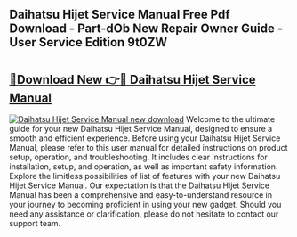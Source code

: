 ## Daihatsu Hijet Service Manual Free Pdf Download - Part-dOb New Repair Owner Guide - User Service Edition 9t0ZW

# <h2><a href="http://bc15809.oget.top/?id=Daihatsu+Hijet+Service+Manual">🔗Download New 👉🔴 Daihatsu Hijet Service Manual</a></h2>

[![Daihatsu Hijet Service Manual new download](https://i.imgur.com/5g1atiW.png)](http://bc15809.oget.top/?id=Daihatsu+Hijet+Service+Manual)
Welcome to the ultimate guide for your new Daihatsu Hijet Service Manual, designed to ensure a smooth and efficient experience. Before using your Daihatsu Hijet Service Manual, please refer to this user manual for detailed instructions on product setup, operation, and troubleshooting. It includes clear instructions for installation, setup, and operation, as well as important safety information. Explore the limitless possibilities of list of features with your new Daihatsu Hijet Service Manual. Our expectation is that the Daihatsu Hijet Service Manual has been a comprehensive and easy-to-understand resource in your journey to becoming proficient in using your new gadget. Should you need any assistance or clarification, please do not hesitate to contact our support team.
